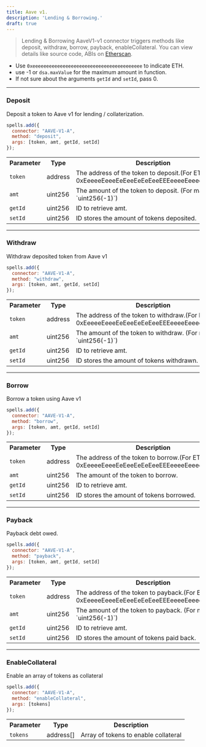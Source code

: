 ```yaml
---
title: Aave v1.
description: 'Lending & Borrowing.'
draft: true
---
```

> Lending & Borrowing
AaveV1-v1 connector triggers methods like deposit, withdraw, borrow, payback, enableCollateral. You can view details like source code, ABIs on [Etherscan](https://etherscan.io/address/undefined#code).

- Use `0xeeeeeeeeeeeeeeeeeeeeeeeeeeeeeeeeeeeeeeee` to indicate ETH.
- use -1 or `dsa.maxValue` for the maximum amount in function.
- If not sure about the arguments `getId` and `setId`, pass 0.

---

### Deposit

Deposit a token to Aave v1 for lending / collaterization.

```javascript
spells.add({
  connector: "AAVE-V1-A",
  method: "deposit",
  args: [token, amt, getId, setId]
});
```

<table class="table">
  <tr>
    <th>Parameter</th>
    <th>Type</th>
    <th>Description</th>
  </tr>
   <tr>
     <td><code>token</code></td>
     <td>address</td>
     <td>The address of the token to deposit.(For ETH: 0xEeeeeEeeeEeEeeEeEeEeeEEEeeeeEeeeeeeeEEeE)</td>
   <tr>
   <tr>
     <td><code>amt</code></td>
     <td>uint256</td>
     <td>The amount of the token to deposit. (For max: `uint256(-1)`)</td>
   <tr>
   <tr>
     <td><code>getId</code></td>
     <td>uint256</td>
     <td>ID to retrieve amt.</td>
   <tr>
   <tr>
     <td><code>setId</code></td>
     <td>uint256</td>
     <td>ID stores the amount of tokens deposited.</td>
   <tr>
</table>

---

### Withdraw

Withdraw deposited token from Aave v1

```javascript
spells.add({
  connector: "AAVE-V1-A",
  method: "withdraw",
  args: [token, amt, getId, setId]
});
```

<table class="table">
  <tr>
    <th>Parameter</th>
    <th>Type</th>
    <th>Description</th>
  </tr>
   <tr>
     <td><code>token</code></td>
     <td>address</td>
     <td>The address of the token to withdraw.(For ETH: 0xEeeeeEeeeEeEeeEeEeEeeEEEeeeeEeeeeeeeEEeE)</td>
   <tr>
   <tr>
     <td><code>amt</code></td>
     <td>uint256</td>
     <td>The amount of the token to withdraw. (For max: `uint256(-1)`)</td>
   <tr>
   <tr>
     <td><code>getId</code></td>
     <td>uint256</td>
     <td>ID to retrieve amt.</td>
   <tr>
   <tr>
     <td><code>setId</code></td>
     <td>uint256</td>
     <td>ID stores the amount of tokens withdrawn.</td>
   <tr>
</table>

---

### Borrow

Borrow a token using Aave v1

```javascript
spells.add({
  connector: "AAVE-V1-A",
  method: "borrow",
  args: [token, amt, getId, setId]
});
```

<table class="table">
  <tr>
    <th>Parameter</th>
    <th>Type</th>
    <th>Description</th>
  </tr>
   <tr>
     <td><code>token</code></td>
     <td>address</td>
     <td>The address of the token to borrow.(For ETH: 0xEeeeeEeeeEeEeeEeEeEeeEEEeeeeEeeeeeeeEEeE)</td>
   <tr>
   <tr>
     <td><code>amt</code></td>
     <td>uint256</td>
     <td>The amount of the token to borrow.</td>
   <tr>
   <tr>
     <td><code>getId</code></td>
     <td>uint256</td>
     <td>ID to retrieve amt.</td>
   <tr>
   <tr>
     <td><code>setId</code></td>
     <td>uint256</td>
     <td>ID stores the amount of tokens borrowed.</td>
   <tr>
</table>

---

### Payback

Payback debt owed.

```javascript
spells.add({
  connector: "AAVE-V1-A",
  method: "payback",
  args: [token, amt, getId, setId]
});
```

<table class="table">
  <tr>
    <th>Parameter</th>
    <th>Type</th>
    <th>Description</th>
  </tr>
   <tr>
     <td><code>token</code></td>
     <td>address</td>
     <td>The address of the token to payback.(For ETH: 0xEeeeeEeeeEeEeeEeEeEeeEEEeeeeEeeeeeeeEEeE)</td>
   <tr>
   <tr>
     <td><code>amt</code></td>
     <td>uint256</td>
     <td>The amount of the token to payback. (For max: `uint256(-1)`)</td>
   <tr>
   <tr>
     <td><code>getId</code></td>
     <td>uint256</td>
     <td>ID to retrieve amt.</td>
   <tr>
   <tr>
     <td><code>setId</code></td>
     <td>uint256</td>
     <td>ID stores the amount of tokens paid back.</td>
   <tr>
</table>

---

### EnableCollateral

Enable an array of tokens as collateral

```javascript
spells.add({
  connector: "AAVE-V1-A",
  method: "enableCollateral",
  args: [tokens]
});
```

<table class="table">
  <tr>
    <th>Parameter</th>
    <th>Type</th>
    <th>Description</th>
  </tr>
   <tr>
     <td><code>tokens</code></td>
     <td>address[]</td>
     <td>Array of tokens to enable collateral</td>
   <tr>
</table>